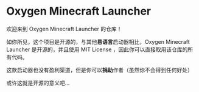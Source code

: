 # Oxygen Minecraft Launcher
欢迎来到 Oxygen Minecraft Launcher 的仓库！

如你所见，这个项目是开源的，与其他**易语言**启动器相比，Oxygen Minecraft Launcher 是开源的，并且使用 MIT License
 ，因此你可以直接取用该仓库的所有代码。

 这款启动器也没有盈利渠道，但是你可以**捐助**作者（虽然你不会得到任何好处）

 或许这就是开源的意义吧...
